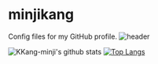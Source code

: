 # minjikang
Config files for my GitHub profile.
![header](https://capsule-render.vercel.app/api?type=waving&color=e9cea9&height=400&text=Minji%20Kang&fontColor=b76ed3&fontSize=80&animation=fadeIn&desc=안녕하세요%20빅데이터%20공부를%20하고있는%20학생입니다&descAlign=70&descAlignY=70&descSize=15)

![KKang-minji's github stats](https://github-readme-stats.vercel.app/api?username=KKang-minji&show_icons=true)
[![Top Langs](https://github-readme-stats.vercel.app/api/top-langs/?username=KKang-minji&layout=compact)](https://github.com/KKang-minji/github-readme-stats)


